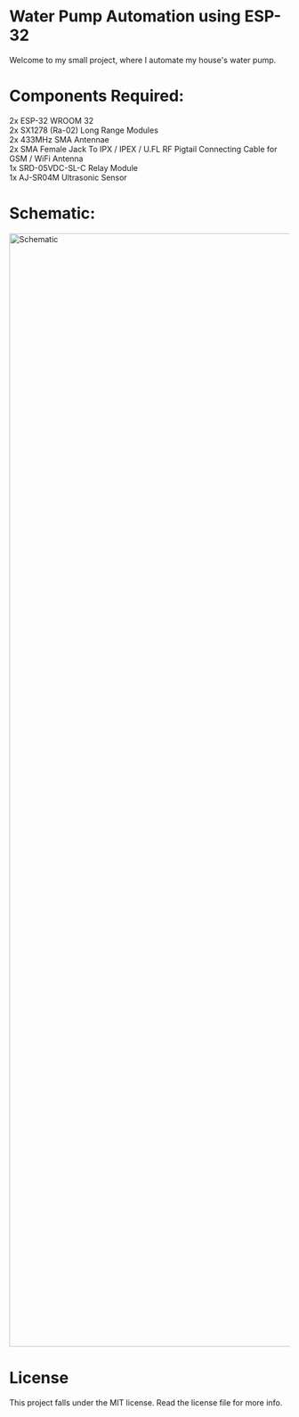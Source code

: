 # Water Pump Automation using ESP-32
Welcome to my small project, where I automate my house's water pump.  
# Components Required:  
2x ESP-32 WROOM 32  
2x SX1278 (Ra-02) Long Range Modules  
2x 433MHz SMA Antennae  
2x SMA Female Jack To IPX / IPEX / U.FL RF Pigtail Connecting Cable for GSM / WiFi Antenna  
1x SRD-05VDC-SL-C Relay Module  
1x AJ-SR04M Ultrasonic Sensor  
# Schematic:  
<img width="2000" alt="Schematic" src="https://github.com/user-attachments/assets/be5b64c1-4705-4fa5-8390-d5da07377d7c" />  

# License 
This project falls under the MIT license. Read the license file for more info.  
